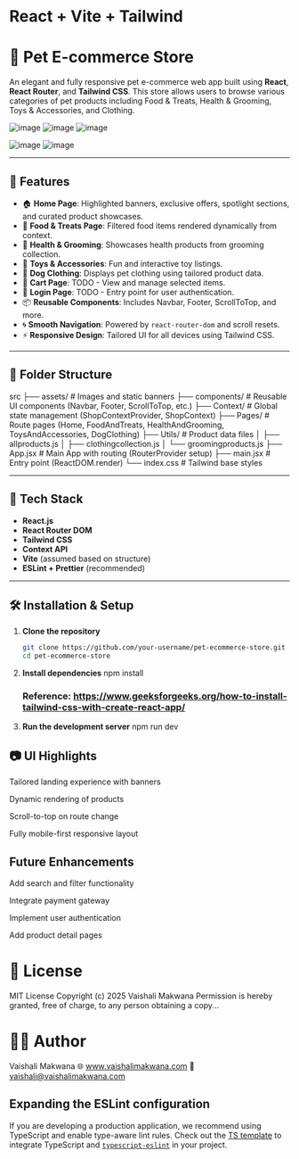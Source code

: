 # React + Vite + Tailwind

# 🐾 Pet E-commerce Store

An elegant and fully responsive pet e-commerce web app built using **React**, **React Router**, and **Tailwind CSS**. This store allows users to browse various categories of pet products including Food & Treats, Health & Grooming, Toys & Accessories, and Clothing.

![image](https://github.com/user-attachments/assets/ae914aa9-a23d-4dda-9fe1-868434207d90)
![image](https://github.com/user-attachments/assets/d46012cb-8c6e-44e9-9dc8-1af1e66d318a)
![image](https://github.com/user-attachments/assets/dc68eab3-1eef-46e6-8d6f-9646f328f3a2)

![image](https://github.com/user-attachments/assets/6d48dab8-9729-43db-b013-384433f51161)
![image](https://github.com/user-attachments/assets/c6eeaefa-bff0-4a84-a027-a05e85b0aef3)



---

## 🌟 Features

- 🏠 **Home Page**: Highlighted banners, exclusive offers, spotlight sections, and curated product showcases.
- 🐶 **Food & Treats Page**: Filtered food items rendered dynamically from context.
- 🧴 **Health & Grooming**: Showcases health products from grooming collection.
- 🧸 **Toys & Accessories**: Fun and interactive toy listings.
- 👕 **Dog Clothing**: Displays pet clothing using tailored product data.
- 🛒 **Cart Page**: TODO - View and manage selected items.
- 🔐 **Login Page**: TODO - Entry point for user authentication.
- 📦 **Reusable Components**: Includes Navbar, Footer, ScrollToTop, and more.
- 🌀 **Smooth Navigation**: Powered by `react-router-dom` and scroll resets.
- ⚡ **Responsive Design**: Tailored UI for all devices using Tailwind CSS.

---

## 📁 Folder Structure

src
├── assets/ # Images and static banners
├── components/ # Reusable UI components (Navbar, Footer, ScrollToTop, etc.)
├── Context/ # Global state management (ShopContextProvider, ShopContext)
├── Pages/ # Route pages (Home, FoodAndTreats, HealthAndGrooming, ToysAndAccessories, DogClothing)
├── Utils/ # Product data files
│ ├── allproducts.js
│ ├── clothingcollection.js
│ └── groomingproducts.js
├── App.jsx # Main App with routing (RouterProvider setup)
├── main.jsx # Entry point (ReactDOM.render)
└── index.css # Tailwind base styles

---

## 🚀 Tech Stack

- **React.js**
- **React Router DOM**
- **Tailwind CSS**
- **Context API**
- **Vite** (assumed based on structure)
- **ESLint + Prettier** (recommended)

---

## 🛠️ Installation & Setup

1. **Clone the repository**
   ```bash
   git clone https://github.com/your-username/pet-ecommerce-store.git
   cd pet-ecommerce-store
   ```
2. **Install dependencies**
   npm install

   ### Reference: https://www.geeksforgeeks.org/how-to-install-tailwind-css-with-create-react-app/

3. **Run the development server**
   npm run dev

## 📷 UI Highlights

Tailored landing experience with banners

Dynamic rendering of products

Scroll-to-top on route change

Fully mobile-first responsive layout

## Future Enhancements

Add search and filter functionality

Integrate payment gateway

Implement user authentication

Add product detail pages

# 📄 License

MIT License
Copyright (c) 2025 Vaishali Makwana
Permission is hereby granted, free of charge, to any person obtaining a copy...

# 👩‍💻 Author

Vaishali Makwana
🌐 www.vaishalimakwana.com
📧 vaishali@vaishalimakwana.com

## Expanding the ESLint configuration

If you are developing a production application, we recommend using TypeScript and enable type-aware lint rules. Check out the [TS template](https://github.com/vitejs/vite/tree/main/packages/create-vite/template-react-ts) to integrate TypeScript and [`typescript-eslint`](https://typescript-eslint.io) in your project.
